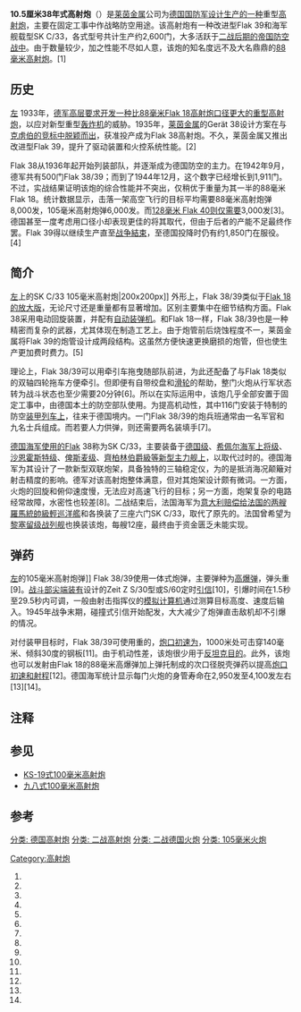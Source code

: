 **10.5厘米38年式高射炮**（）是[莱茵金属](../Page/莱茵金属.md "wikilink")公司为[德国国防军设计生产的一种](https://zh.wikipedia.org/wiki/德国国防军 "wikilink")重型[高射炮](../Page/高射炮.md "wikilink")，主要在固定工事中作战略防空用途。该高射炮有一种改进型Flak 39和海军舰载型SK C/33，各式型号共计生产约2,600门，大多活跃于[二战后期的](https://zh.wikipedia.org/wiki/二战 "wikilink")[帝国防空战中](../Page/第二次世界大戰對德國的戰略轟炸.md "wikilink")。由于数量较少，加之性能不尽如人意，该炮的知名度远不及大名鼎鼎的[88毫米高射炮](../Page/88毫米高射炮.md "wikilink")。\[1\]

## 历史

[左](https://zh.wikipedia.org/wiki/File:Bundesarchiv_Bild_101I-621-2942-17,_Schwere_Flak_einer_Küstenbatterie.jpg "fig:左") 1933年，[德军高层要求开发一种比](https://zh.wikipedia.org/wiki/德国国防军 "wikilink")[88毫米Flak 18高射炮口径更大的重型高射炮](../Page/88毫米高射炮.md "wikilink")，以应对新型重型[轰炸机](../Page/轰炸机.md "wikilink")的威胁。1935年，[莱茵金属](../Page/莱茵金属.md "wikilink")的Gerät 38设计方案在与[克虏伯的竞标中脱颖而出](https://zh.wikipedia.org/wiki/克虏伯 "wikilink")，获准投产成为Flak 38高射炮。不久，莱茵金属又推出改进型Flak 39，提升了驱动装置和火控系统性能。\[2\]

Flak 38从1936年起开始列装部队，并逐渐成为德国防空的主力。在1942年9月，德军共有500门Flak 38/39；而到了1944年12月，这个数字已经增长到1,911门。不过，实战结果证明该炮的综合性能并不突出，仅稍优于重量为其一半的88毫米Flak 18。统计数据显示，击落一架高空飞行的目标平均需要88毫米高射炮弹8,000发，105毫米高射炮弹6,000发。而[128毫米 Flak 40则仅需要](../Page/12.8厘米40年式高射炮.md "wikilink")3,000发\[3\]。德国甚至一度考虑用口径小却表现更佳的将其取代，但由于后者的产能不足最终作罢。Flak 39得以继续生产直至[战争結束](../Page/第二次世界大戰歐洲戰場的結束.md "wikilink")，至德国投降时仍有约1,850门在服役。\[4\]

## 简介

[左](https://zh.wikipedia.org/wiki/File:10.5_cm_mount_on_Prinz_Eugen.jpg "fig:左")上的SK C/33 105毫米高射炮|200x200px\]\] 外形上，Flak 38/39类似于[Flak 18的放大版](../Page/88毫米高射炮.md "wikilink")，无论尺寸还是重量都有显著增加。区别主要集中在细节结构方面。Flak 38采用电动回旋装置，并配有[自动装弹机](https://zh.wikipedia.org/wiki/自动装弹机 "wikilink")。和Flak 18一样，Flak 38/39也是一种精密而复杂的武器，尤其体现在制造工艺上。由于炮管前后烧蚀程度不一，莱茵金属将Flak 39的炮管设计成两段结构。这虽然方便快速更换磨损的炮管，但也使生产更加费时费力。\[5\]

理论上，Flak 38/39可以用牵引车拖曳随部队前进，为此还配备了与Flak 18类似的双轴四轮拖车方便牵引。但即便有自带绞盘和[滑轮](../Page/滑轮.md "wikilink")的帮助，整门火炮从行军状态转为战斗状态也至少需要20分钟\[6\]。所以在实际运用中，该炮几乎全部安置于固定工事中，由德国本土的防空部队使用。为提高机动性，其中116门安装于特制的防空[装甲列车上](https://zh.wikipedia.org/wiki/装甲列车 "wikilink")，往来于德国境内。一门Flak 38/39的炮兵班通常由一名军官和九名士兵组成。而若要人力供弹，则还需要两名装填手\[7\]。

[德国海军使用的Flak](https://zh.wikipedia.org/wiki/纳粹德国海军 "wikilink") 38称为SK C/33，主要装备于[德国级](../Page/德国级装甲舰.md "wikilink")、[希佩尔海军上将级](https://zh.wikipedia.org/wiki/希佩尔海军上将级巡洋舰 "wikilink")、[沙恩霍斯特级](../Page/沙恩霍斯特级战列舰.md "wikilink")、[俾斯麦级](https://zh.wikipedia.org/wiki/俾斯麦级战列舰 "wikilink")、[齊柏林伯爵級等新型主力舰上](https://zh.wikipedia.org/wiki/齊柏林伯爵級航空母艦 "wikilink")，以取代过时的。德国海军为其设计了一款新型双联炮架，具备独特的三轴稳定仪，为的是抵消海况颠簸对射击精度的影响。德军对该高射炮整体满意，但对其炮架设计颇有微词。一方面，火炮的回旋和俯仰速度慢，无法应对高速飞行的目标；另一方面，炮架复杂的电路经常故障，水密性也较差\[8\]。二战结束后，法国海军为[意大利赔偿给法国的两艘](../Page/意大利王國_\(1861年–1946年\).md "wikilink")[羅馬統帥級輕巡洋艦](../Page/羅馬統帥級輕巡洋艦.md "wikilink")和各换装了三座六门SK C/33，取代了原先的。法国曾希望为[黎塞留级战列舰](../Page/黎塞留级战列舰.md "wikilink")也换装该炮，每艘12座，最终由于资金匮乏未能实现。

## 弹药

[左](https://zh.wikipedia.org/wiki/File:SKC33Ammunition.jpg "fig:左")的105毫米高射炮弹\]\] Flak 38/39使用一体式炮弹，主要弹种为[高爆弹](https://zh.wikipedia.org/wiki/高爆弹 "wikilink")，弹头重\[9\]。[战斗部尖端装有](../Page/彈頭.md "wikilink")设计的Zeit Z S/30型或S/60定时[引信](../Page/引信.md "wikilink")\[10\]，引爆时间在1.5秒至29.5秒内可调，一般由射击指挥仪的[模拟计算机](../Page/模拟计算机.md "wikilink")通过测算目标高度、速度后输入。1945年战争末期，碰撞式引信开始配发，大大减少了炮弹直击敌机却不引爆的情况。

对付装甲目标时，Flak 38/39可使用重的，[炮口初速为](https://zh.wikipedia.org/wiki/炮口初速 "wikilink")，1000米处可击穿140毫米、倾斜30度的钢板\[11\]。由于机动性差，该炮很少用于[反坦克目的](../Page/反坦克戰.md "wikilink")。此外，该炮也可以发射由Flak 18的88毫米高爆弹加上弹托制成的次口径脱壳弹药以提高[炮口初速和射程](https://zh.wikipedia.org/wiki/炮口初速 "wikilink")\[12\]。德国海军统计显示每门火炮的身管寿命在2,950发至4,100发左右\[13\]\[14\]。

## 注释

## 参见

  - [KS-19式100毫米高射炮](../Page/KS-19式100毫米高射炮.md "wikilink")
  - [九八式100毫米高射炮](../Page/九八式100公釐高射炮.md "wikilink")

## 参考

 [分类: 德国高射炮](https://zh.wikipedia.org/wiki/分类:_德国高射炮 "wikilink") [分类: 二战高射炮](https://zh.wikipedia.org/wiki/分类:_二战高射炮 "wikilink") [分类: 二战德国火炮](https://zh.wikipedia.org/wiki/分类:_二战德国火炮 "wikilink") [分类: 105毫米火炮](https://zh.wikipedia.org/wiki/分类:_105毫米火炮 "wikilink")

[Category:高射炮](https://zh.wikipedia.org/wiki/Category:高射炮 "wikilink")

1.
2.

3.

4.

5.
6.
7.
8.

9.
10.
11.
12.

13.

14.